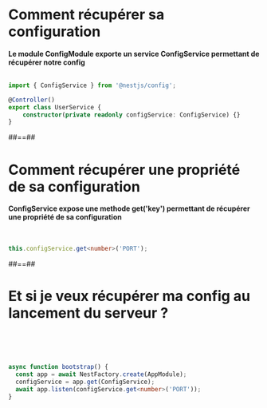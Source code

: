 <!-- .slide: class="with-code inconsolata" -->
# Comment récupérer sa configuration 

**Le module ConfigModule exporte un service ConfigService permettant de récupérer notre config** <br><br>

```typescript
import { ConfigService } from '@nestjs/config';

@Controller()
export class UserService {
    constructor(private readonly configService: ConfigService) {}
}
```
<!-- .element: class="big-code" -->

##==##

<!-- .slide: class="with-code inconsolata" -->
# Comment récupérer une propriété de sa configuration

**ConfigService expose une methode get<T>('key') permettant de récupérer une propriété de sa configuration** <br><br><br>

```typescript
this.configService.get<number>('PORT');
```
<!-- .element: class="big-code" -->

##==##

<!-- .slide: class="with-code inconsolota" -->
# Et si je veux récupérer ma config au lancement du serveur ?
<br><br><br>

```typescript
async function bootstrap() {
  const app = await NestFactory.create(AppModule);
  configService = app.get(ConfigService);
  await app.listen(configService.get<number>('PORT'));
}
```
<!-- .element: class="big-code" -->
